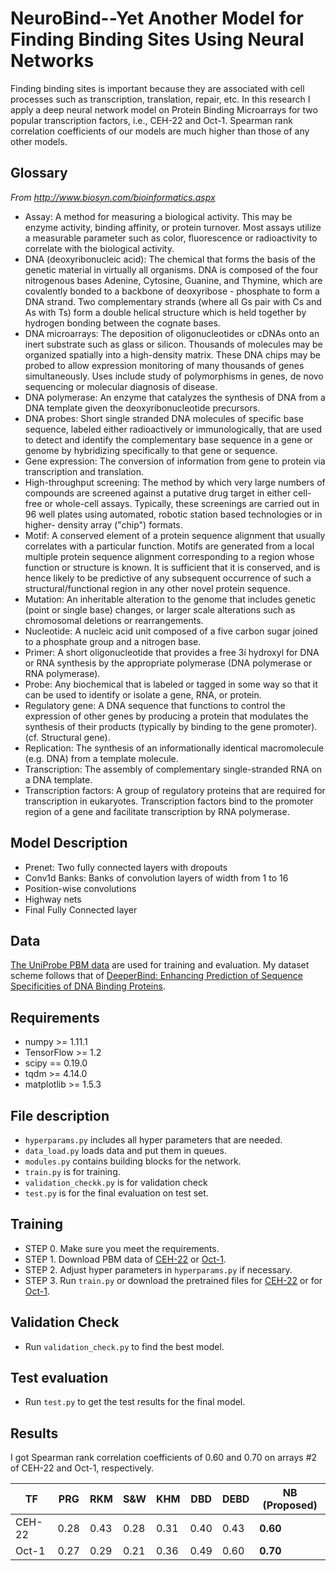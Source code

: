 # NeuroBind--Yet Another Model for Finding Binding Sites Using Neural Networks

Finding binding sites is important because they are associated with cell processes such as transcription, translation, repair, etc. In this research I apply a deep neural network model on Protein Binding Microarrays for two popular transcription factors, i.e., CEH-22 and Oct-1. Spearman rank correlation coefficients of our models are much higher than those of any other models.    

## Glossary
_From http://www.biosyn.com/bioinformatics.aspx_
* Assay: A method for measuring a biological activity. This may be enzyme activity, binding affinity, or protein turnover. Most assays utilize a measurable parameter such as color, fluorescence or radioactivity to correlate with the biological activity.
* DNA (deoxyribonucleic acid): The chemical that forms the basis of the genetic material in virtually all organisms. DNA is composed of the four nitrogenous bases Adenine, Cytosine, Guanine, and Thymine, which are covalently bonded to a backbone of deoxyribose - phosphate to form a DNA strand. Two complementary strands (where all Gs pair with Cs and As with Ts) form a double helical structure which is held together by hydrogen bonding between the cognate bases. 
* DNA microarrays: The deposition of oligonucleotides or cDNAs onto an inert substrate such as glass or silicon. Thousands of molecules may be organized spatially into a high-density matrix. These DNA chips may be probed to allow expression monitoring of many thousands of genes simultaneously. Uses include study of polymorphisms in genes, de novo sequencing or molecular diagnosis of disease.
* DNA polymerase: An enzyme that catalyzes the synthesis of DNA from a DNA template given the deoxyribonucleotide precursors.
* DNA probes: Short single stranded DNA molecules of specific base sequence, labeled either radioactively or immunologically, that are used to detect and identify the complementary base sequence in a gene or genome by hybridizing specifically to that gene or sequence. 
* Gene expression: The conversion of information from gene to protein via transcription and translation. 
* High-throughput screening: The method by which very large numbers of compounds are screened against a putative drug target in either cell-free or whole-cell assays. Typically, these screenings are carried out in 96 well plates using automated, robotic station based technologies or in higher- density array ("chip") formats. 
* Motif: A conserved element of a protein sequence alignment that usually correlates with a particular function. Motifs are generated from a local multiple protein sequence alignment corresponding to a region whose function or structure is known. It is sufficient that it is conserved, and is hence likely to be predictive of any subsequent occurrence of such a structural/functional region in any other novel protein sequence. 
* Mutation: An inheritable alteration to the genome that includes genetic (point or single base) changes, or larger scale alterations such as chromosomal deletions or rearrangements. 
* Nucleotide: A nucleic acid unit composed of a five carbon sugar joined to a phosphate group and a nitrogen base. 
* Primer: A short oligonucleotide that provides a free 3í hydroxyl for DNA or RNA synthesis by the appropriate polymerase (DNA polymerase or RNA polymerase). 
* Probe: Any biochemical that is labeled or tagged in some way so that it can be used to identify or isolate a gene, RNA, or protein. 
* Regulatory gene: A DNA sequence that functions to control the expression of other genes by producing a protein that modulates the synthesis of their products (typically by binding to the gene promoter). (cf. Structural gene). 
* Replication: The synthesis of an informationally identical macromolecule (e.g. DNA) from a template molecule.
* Transcription: The assembly of complementary single-stranded RNA on a DNA template.
* Transcription factors: A group of regulatory proteins that are required for transcription in eukaryotes. Transcription factors bind to the promoter region of a gene and facilitate transcription by RNA polymerase. 

## Model Description
 * Prenet: Two fully connected layers with dropouts
 * Conv1d Banks: Banks of convolution layers of width from 1 to 16
 * Position-wise convolutions
 * Highway nets
 * Final Fully Connected layer

## Data
[The UniProbe PBM data](http://thebrain.bwh.harvard.edu/pbms/webworks_pub/index.php) are used for training and evaluation.
My dataset scheme follows that of [DeeperBind: Enhancing Prediction of Sequence Specificities of DNA Binding Proteins](https://arxiv.org/pdf/1611.05777.pdf).

## Requirements
 * numpy >= 1.11.1
 * TensorFlow >= 1.2
 * scipy == 0.19.0
 * tqdm >= 4.14.0
 * matplotlib >= 1.5.3


## File description

 * `hyperparams.py` includes all hyper parameters that are needed.
 * `data_load.py` loads data and put them in queues.
 * `modules.py` contains building blocks for the network.
 * `train.py` is for training.
 * `validation_checkk.py` is for validation check
 * `test.py` is for the final evaluation on test set.

## Training
  * STEP 0. Make sure you meet the requirements.
  * STEP 1. Download PBM data of [CEH-22](http://thebrain.bwh.harvard.edu/pbms/webworks_pub/academic-license.php?file=NBT06/CEH-22/CEH-22.zip) or [Oct-1](http://thebrain.bwh.harvard.edu/pbms/webworks_pub/academic-license.php?file=NBT06/Oct-1/Oct-1.zip).
  * STEP 2. Adjust hyper parameters in `hyperparams.py` if necessary.
  * STEP 3. Run `train.py` or download the pretrained files for [CEH-22](https://u42868014.dl.dropboxusercontent.com/u/42868014/neurobind/log.zip) or for [Oct-1](https://u42868014.dl.dropboxusercontent.com/u/42868014/neurobind/Oct-1/log.zip).


## Validation Check
  * Run `validation_check.py` to find the best model.

## Test evaluation
  * Run `test.py` to get the test results for the final model.

## Results
I got Spearman rank correlation coefficients of 0.60 and 0.70 on arrays #2 of CEH-22 and Oct-1, respectively.

| TF | PRG | RKM | S&W | KHM | DBD | DEBD | NB (Proposed) |
|--|--|--|--|--|--|--|--|
| CEH-22 | 0.28 | 0.43 | 0.28 | 0.31 | 0.40 | 0.43 | **0.60**|
| Oct-1 | 0.27 | 0.29 | 0.21 | 0.36 | 0.49 | 0.60 | **0.70**|






